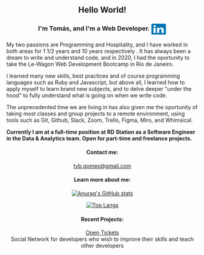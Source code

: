 <div class="container" align="center">
  <h2 a>Hello World! </h2> 
  <h3 >I'm Tomás, and I'm a Web Developer. <a href="https://www.linkedin.com/in/tomas-v-de-brito-gomes-a7747997/" target="_blank"><img align="center" src="https://raw.githubusercontent.com/devicons/devicon/master/icons/linkedin/linkedin-original.svg" alt="tomas v de brito gomes" height="30" width="40" /></a></h3>

  <p align="left">My two passions are Programming and Hospitality, and I have worked in both areas for 1 1/2 years and 10 years respectively . It has always been a dream to write and understand code, and in 2020, I had the oportunity to take the Le-Wagon Web Development Bootcamp in Rio de Janeiro.</p>

  <p align="left">I learned many new skills, best practices and of course programming languages such as Ruby and Javascript, but above all, I learned how to apply myself to learn brand new subjects, and to delve deeper "under the hood" to fully understand what is going on when we write code.</p>

  <p align="left">The unprecedented time we are living in has also given me the oportunity of taking most classes and group projects to a remote environment, using tools such as Git, Github, Slack, Zoom, Trello, Figma, Miro, and Whimsical.</p>

  <p align="left"><strong> Currently I am at a full-time position at RD Station as a Software Engineer in the Data & Analytics team. Open for part-time and freelance projects.</strong></p>

  <h4>Contact me:</h4>
  <a href="mailto:tvb.gomes@gmail.com" target="_blank">tvb.gomes@gmail.com</a>

  <h4>Learn more about me:</h4>
  
  [![Anurag's GitHub stats](https://github-readme-stats.vercel.app/api?username=tvbgo&count_private=true)](https://github.com/anuraghazra/github-readme-stats)
  
  [![Top Langs](https://github-readme-stats.vercel.app/api/top-langs/?username=tvbgo&langs_count=8&count_private=true&layout=compact)](https://github.com/anuraghazra/github-readme-stats)
  
  
  
  <h4>Recent Projects:</h4>
  
  <a href="https://opentickets.herokuapp.com/">Open Tickets </a> <br> Social Network for developers who wish to improve their skills and teach other developers

  


  
</div>


